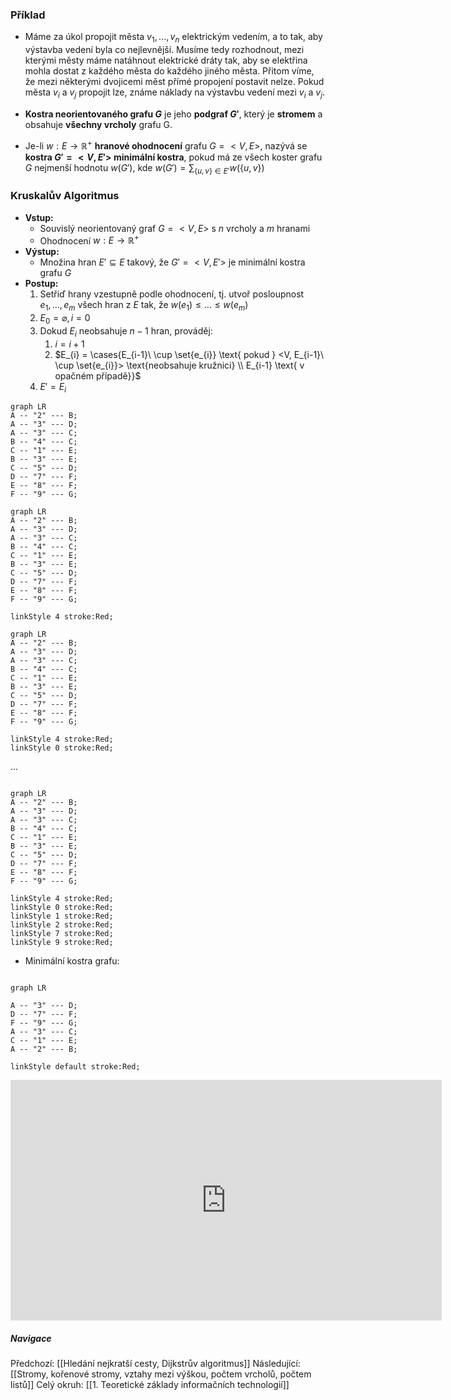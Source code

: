 ### Příklad
- Máme za úkol propojit města $v_{1}, ..., v_{n}$ elektrickým vedením, a to tak, aby výstavba vedení byla co nejlevnější. Musíme tedy rozhodnout, mezi kterými městy máme natáhnout elektrické dráty tak, aby se elektřina mohla dostat z každého města do každého jiného města. Přitom víme, že mezi některými dvojicemi měst přímé propojení postavit nelze. Pokud města $v_{i}$ a $v_{j}$ propojit lze, známe náklady na výstavbu vedení mezi $v_{i}$ a $v_{j}$.

- **Kostra neorientovaného grafu $G$** je jeho **podgraf $G'$**, který je **stromem** a obsahuje **všechny vrcholy** grafu G.
- Je-li $w: E \rightarrow \mathbb{R}^{+}$ **hranové ohodnocení** grafu $G = <V, E>$, nazývá se **kostra $G' = <V, E'>$ minimální kostra**, pokud má ze všech koster grafu $G$ nejmenší hodnotu $w(G')$, kde $w(G')= \sum_{\{u,v\} \in E'} w(\{u,v\})$

### Kruskalův Algoritmus
- **Vstup:**
	- Souvislý neorientovaný graf $G = <V, E>$ s $n$ vrcholy a $m$ hranami
	- Ohodnocení $w: E \rightarrow \mathbb{R}^{+}$
- **Výstup:**
	- Množina hran $E' \subseteq E$ takový, že $G' = <V, E'>$ je minimální kostra grafu $G$
- **Postup:**
	1. Setřiď hrany vzestupně podle ohodnocení, tj. utvoř posloupnost $e_{1}, ..., e_{m}$ všech hran z $E$ tak, že $w(e_{1}) \leq ... \leq w(e_{m})$
	2. $E_{0} = \varnothing, i = 0$
	3. Dokud $E_{i}$ neobsahuje $n-1$ hran, prováděj:
		1. $i = i + 1$
		2. $E_{i} = \cases{E_{i-1}\ \cup \set{e_{i}} \text{ pokud } <V, E_{i-1}\ \cup \set{e_{i}}> \text{neobsahuje kružnici} \\ E_{i-1} \text{ v opačném případě}}$ 
	4. $E' = E_{i}$

```mermaid
graph LR
A -- "2" --- B;
A -- "3" --- D;
A -- "3" --- C;
B -- "4" --- C;
C -- "1" --- E;
B -- "3" --- E;
C -- "5" --- D;
D -- "7" --- F;
E -- "8" --- F;
F -- "9" --- G;
```

```mermaid
graph LR
A -- "2" --- B;
A -- "3" --- D;
A -- "3" --- C;
B -- "4" --- C;
C -- "1" --- E;
B -- "3" --- E;
C -- "5" --- D;
D -- "7" --- F;
E -- "8" --- F;
F -- "9" --- G;

linkStyle 4 stroke:Red;
```
```mermaid
graph LR
A -- "2" --- B;
A -- "3" --- D;
A -- "3" --- C;
B -- "4" --- C;
C -- "1" --- E;
B -- "3" --- E;
C -- "5" --- D;
D -- "7" --- F;
E -- "8" --- F;
F -- "9" --- G;

linkStyle 4 stroke:Red;
linkStyle 0 stroke:Red;
```
...
```mermaid

graph LR
A -- "2" --- B;
A -- "3" --- D;
A -- "3" --- C;
B -- "4" --- C;
C -- "1" --- E;
B -- "3" --- E;
C -- "5" --- D;
D -- "7" --- F;
E -- "8" --- F;
F -- "9" --- G;

linkStyle 4 stroke:Red;
linkStyle 0 stroke:Red;
linkStyle 1 stroke:Red;
linkStyle 2 stroke:Red;
linkStyle 7 stroke:Red;
linkStyle 9 stroke:Red;
```
- Minimální kostra grafu:
```mermaid

graph LR

A -- "3" --- D;
D -- "7" --- F;
F -- "9" --- G;
A -- "3" --- C;
C -- "1" --- E;
A -- "2" --- B;

linkStyle default stroke:Red;
```


<iframe width="690" height="385" src="https://www.youtube.com/embed/71UQH7Pr9kU?si=siVilj3MfpqRVJ2z" title="YouTube video player" frameborder="0" allow="accelerometer; autoplay; clipboard-write; encrypted-media; gyroscope; picture-in-picture; web-share" referrerpolicy="strict-origin-when-cross-origin" allowfullscreen></iframe>

##### Navigace
Předchozí:  [[Hledání nejkratší cesty, Dijkstrův algoritmus]]
Následující: [[Stromy, kořenové stromy, vztahy mezi výškou, počtem vrcholů, počtem listů]]
Celý okruh: [[1. Teoretické základy informačních technologií]]